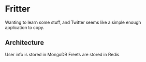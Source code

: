 Fritter
=======

Wanting to learn some stuff, and Twitter seems like a simple enough application to copy.

Architecture
------------

User info is stored in MongoDB
Freets are stored in Redis